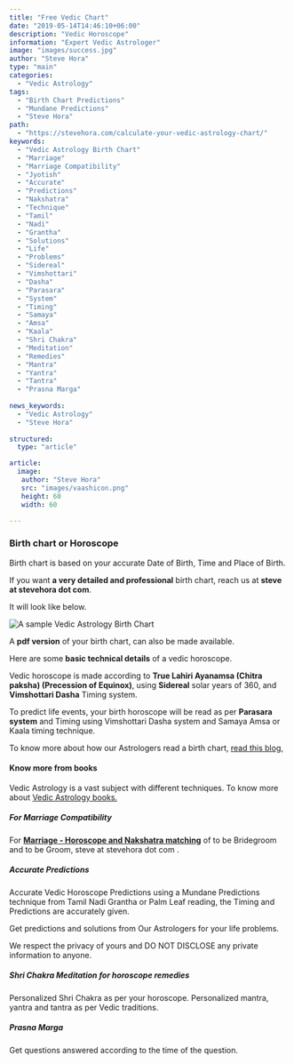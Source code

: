 ```yaml
---
title: "Free Vedic Chart"
date: "2019-05-14T14:46:10+06:00"
description: "Vedic Horoscope"
information: "Expert Vedic Astrologer"
image: "images/success.jpg"
author: "Steve Hora"
type: "main"
categories: 
  - "Vedic Astrology"
tags:
  - "Birth Chart Predictions"
  - "Mundane Predictions"
  - "Steve Hora"
path:
  - "https://stevehora.com/calculate-your-vedic-astrology-chart/"
keywords:
  - "Vedic Astrology Birth Chart"
  - "Marriage"
  - "Marriage Compatibility"
  - "Jyotish"
  - "Accurate"
  - "Predictions"
  - "Nakshatra"
  - "Technique"
  - "Tamil"
  - "Nadi"
  - "Grantha"
  - "Solutions"
  - "Life"
  - "Problems"
  - "Sidereal"
  - "Vimshottari"
  - "Dasha"
  - "Parasara"
  - "System"
  - "Timing"
  - "Samaya"
  - "Amsa"
  - "Kaala"
  - "Shri Chakra"
  - "Meditation"
  - "Remedies"
  - "Mantra"
  - "Yantra"
  - "Tantra"
  - "Prasna Marga"  
  
news_keywords:
  - "Vedic Astrology"
  - "Steve Hora"
 
structured:
  type: "article"

article:
  image:
   author: "Steve Hora"
   src: "images/vaashicon.png"
   height: 60
   width: 60

---
```


### Birth chart or Horoscope

Birth chart is based on your accurate Date of Birth, Time and Place of Birth.

If you want **a very detailed and professional** birth chart, reach us at  **steve at stevehora dot com**.

It will look like below.

![A sample Vedic Astrology Birth Chart](/images/birth-chart.png)

A **pdf version** of your birth chart, can also be made available.

Here are some **basic technical details** of a vedic horoscope.

Vedic horoscope is made according to **True Lahiri Ayanamsa (Chitra paksha) (Precession of Equinox)**,
using **Sidereal** solar years of 360, and **Vimshottari Dasha** Timing system.

To predict life events, your birth horoscope will be read as per **Parasara system** and Timing
using Vimshottari Dasha system and Samaya Amsa or Kaala timing technique.

To know more about how our Astrologers read a birth chart, [read this blog, ](/articles/birth-chart/)
 
#### Know more from books

Vedic Astrology is a vast subject with different techniques. To know more about [Vedic Astrology books. ](/articles/vedic-astrology-books/)

##### For Marriage Compatibility

For **[Marriage - Horoscope and Nakshatra matching](/articles/marriage-compatibility/)** of to be Bridegroom and to be Groom,  steve at stevehora dot com .

##### Accurate Predictions

Accurate Vedic Horoscope Predictions using a Mundane Predictions technique from Tamil Nadi Grantha or Palm Leaf reading,
the Timing and Predictions are accurately given.

Get predictions and solutions from Our Astrologers for your life problems.

We respect the privacy of yours and DO NOT DISCLOSE any private information to anyone.

##### Shri Chakra Meditation for horoscope remedies
Personalized Shri Chakra as per your horoscope. Personalized mantra, yantra and tantra as per Vedic traditions.

##### Prasna Marga
Get questions answered according to the time of the question.
